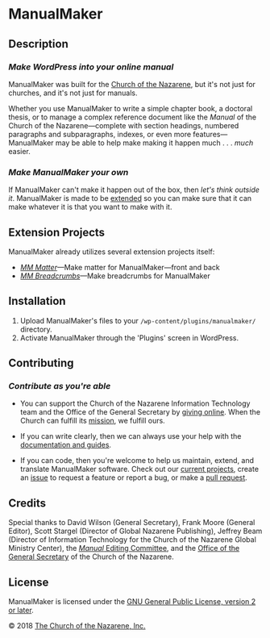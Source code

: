 # ManualMaker

## Description

### _Make WordPress into your online manual_

ManualMaker was built for the [Church of the Nazarene][cotn-link], but it's not just for churches, and it's not just for manuals.

[cotn-link]: http://nazarene.org/ "The International Church of the Nazarene website"

Whether you use ManualMaker to write a simple chapter book, a doctoral thesis, or to manage a complex reference document like the _Manual_ of the Church of the Nazarene—complete with section headings, numbered paragraphs and subparagraphs, indexes, or even more features—ManualMaker may be able to help make making it happen much . . . _much_ easier.

### _Make ManualMaker your own_

If ManualMaker can't make it happen out of the box, then _let's think outside it_. ManualMaker is made to be [extended][extend] so you can make sure that it can make whatever it is that you want to make with it.

[extend]: https://developer.wordpress.org/plugins/hooks/custom-hooks/ "Learn more about Custom Hooks in the WordPress Plugin Handbook"

## Extension Projects

ManualMaker already utilizes several extension projects itself:

* [_MM Matter_](https://github.com/reubenlillie/mm-matter "Check out the MM Matter Repository")—Make matter for ManualMaker—front and back
* [_MM Breadcrumbs_](https://github.com/reubenlillie/mm-breadcrumbs "Check out the MM Breadcrumbs Repository")—Make breadcrumbs for ManualMaker

## Installation

1. Upload ManualMaker's files to your `/wp-content/plugins/manualmaker/` directory.
2. Activate ManualMaker through the 'Plugins' screen in WordPress.

## Contributing

### _Contribute as you're able_

* You can support the Church of the Nazarene Information Technology team and the Office of the General Secretary by [giving online](http://nazarene.org/give "Give back to ManualMaker through the Church of the Nazarene"). When the Church can fulfill its [mission](http://nazarene.org/mission "The mission of the Church of the Nazarene is to make Christlike disciples in the nations"), we fulfill ours.

* If you can write clearly, then we can always use your help with the [documentation and guides][wiki].

[wiki]: http://github.com/reubenlillie/manualmaker/wiki "ManualMaker wiki on GitHub"

* If you can code, then you're welcome to help us maintain, extend, and translate ManualMaker software. Check out our [current projects][Github projects], create an [issue][GitHub issues] to request a feature or report a bug, or make a [pull request][GitHub pull requests].

[Github projects]: https://github.com/reubenlillie/manualmaker/projects "Projects help to streamline the development process"
[GitHub issues]: https://github.com/reubenlillie/manualmaker/issues "Issues are used to track todos, bugs, feature requests, and more"
[GitHub pull requests]: https://github.com/reubenlillie/manualmaker/pulls "Pull requests help you collaborate on code with other people."

## Credits

Special thanks to David Wilson (General Secretary), Frank Moore (General Editor), Scott Stargel (Director of Global Nazarene Publishing), Jeffrey Beam (Director of Information Technology for the Church of the Nazarene Global Ministry Center), the [_Manual_ Editing Committee](http://2013.manual.nazarene.org/index/manual-editing-committee/ "Read about the _Manual_ Editing Committee online"), and the [Office of the General Secretary](http://nazarene.org/organization/general-secretary/general-secretary/) of the Church of the Nazarene.

## License

ManualMaker is licensed under the [GNU General Public License, version 2 or later](https://www.gnu.org/licenses/old-licenses/gpl-2.0.en.html "Read the GPLv2").

&copy; 2018 [The Church of the Nazarene, Inc.](http://nazarene.org/ "Visit the official website of the international Church of the Nazarene")
